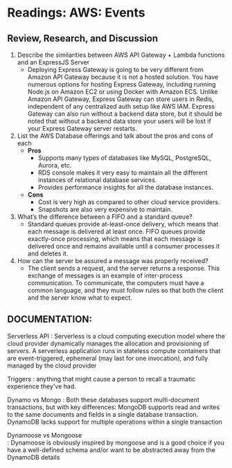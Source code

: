 # Readings: AWS: Events


## Review, Research, and Discussion
1. Describe the similarities between AWS API Gateway + Lambda functions and an ExpressJS Server
    - Deploying Express Gateway is going to be very different from Amazon API Gateway because it is not a hosted solution. You have numerous options for hosting Express Gateway, including running Node.js on Amazon EC2 or using Docker with Amazon ECS. Unlike Amazon API Gateway, Express Gateway can store users in Redis, independent of any centralized auth setup like AWS IAM. Express Gateway can also run without a backend data store, but it should be noted that without a backend data store your users will be lost if your Express Gateway server restarts.
2. List the AWS Database offerings and talk about the pros and cons of each
    - **Pros**
        - Supports many types of databases like MySQL, PostgreSQL, Aurora, etc.
        - RDS console makes it very easy to maintain all the different instances of relational database services.
        - Provides performance insights for all the database instances.
    - **Cons**
        - Cost is very high as compared to other cloud service providers.
        - Snapshots are also very expensive to maintain.
3. What’s the difference between a FIFO and a standard queue?
    - Standard queues provide at-least-once delivery, which means that each message is delivered at least once. FIFO queues provide exactly-once processing, which means that each message is delivered once and remains available until a consumer processes it and deletes it.
4. How can the server be assured a message was properly received?
    - The client sends a request, and the server returns a response. This exchange of messages is an example of inter-process communication. To communicate, the computers must have a common language, and they must follow rules so that both the client and the server know what to expect.

 ## DOCUMENTATION:
Serverless API
:  Serverless is a cloud computing execution model where the cloud provider dynamically manages the allocation and provisioning of servers. A serverless application runs in stateless compute containers that are event-triggered, ephemeral (may last for one invocation), and fully managed by the cloud provider

Triggers
:   anything that might cause a person to recall a traumatic experience they've had. 

Dynamo vs Mongo
:  Both these databases support multi-document transactions, but with key differences: MongoDB supports read and writes to the same documents and fields in a single database transaction. DynamoDB lacks support for multiple operations within a single transaction

Dynamoose vs Mongoose   
:  Dynamoose is obviously inspired by mongoose and is a good choice if you have a well-defined schema and/or want to be abstracted away from the DynamoDB details